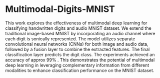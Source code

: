 # Multimodal-Digits-MNIST

This work explores the effectiveness of multimodal deep learning for classifying handwritten digits and audio MNIST dataset. We extend the traditional image-based MNIST by incorporating an audio channel where each digit is sonically represented. The model utilizes separate convolutional neural networks (CNNs) for both image and audio data, followed by a fusion layer to combine the extracted features. The final classification layer predicts the digit class. The experiments achieved an accuracy of approx 99% . This demonstrates the potential of multimodal deep learning in leveraging complementary information from different modalities to enhance classification performance on the MNIST dataset.
